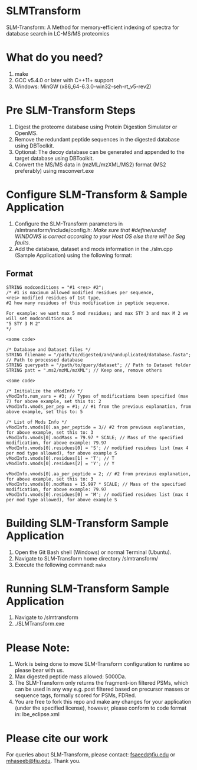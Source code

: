 # SLMTransform
SLM-Transform: A Method for memory-efficient indexing of spectra for database search in LC-MS/MS proteomics

# What do you need?
1. make
2. GCC v5.4.0 or later with C++11+ support
2. Windows: MinGW (x86_64-6.3.0-win32-seh-rt_v5-rev2)

# Pre SLM-Transform Steps
1. Digest the proteome database using Protein Digestion Simulator or OpenMS.
2. Remove the redundant peptide sequences in the digested database using DBToolkit.
3. Optional: The decoy database can be generated and appended to the target database using DBToolkit.
4. Convert the MS/MS data in (mzML/mzXML/MS2) format (MS2 preferably) using msconvert.exe

# Configure SLM-Transform & Sample Application
1. Configure the SLM-Transform parameters in /slmtransform/include/config.h: 
*Make sure that #define/undef WINDOWS is correct according to your Host OS else there will be Seg faults.*
2. Add the database, dataset and mods information in the ./slm.cpp (Sample Application) using the following format:

## Format

    STRING modconditions = "#1 <res> #2"; 
    /* #1 is maximum allowed modified residues per sequence, 
    <res> modified residues of 1st type, 
    #2 how many residues of this modification in peptide sequence. 
    
    For example: we want max 5 mod residues; and max STY 3 and max M 2 we will set modconditions as
    "5 STY 3 M 2"
    */
    
    <some code> 
    
    /* Database and Dataset files */
    STRING filename = "/path/to/digested/and/unduplicated/database.fasta"; // Path to processed database
    STRING querypath = "/path/to/query/dataset"; // Path to Dataset folder
    STRING patt = ".ms2/mzML/mzXML"; // Keep one, remove others
    
    <some code> 
    
    /* Initialize the vModInfo */
    vModInfo.num_vars = #3; // Types of modifications been specified (max 7) for above example, set this to: 2
    vModInfo.vmods_per_pep = #1; // #1 from the previous explanation, from above example, set this to: 5
    
    /* List of Mods Info */
    vModInfo.vmods[0].aa_per_peptide = 3// #2 from previous explanation, for above example, set this to: 3
    vModInfo.vmods[0].modMass = 79.97 * SCALE; // Mass of the specified modification, for above example: 79.97
    vModInfo.vmods[0].residues[0] = 'S'; // modified residues list (max 4 per mod type allowed), for above example S
    vModInfo.vmods[0].residues[1] = 'T'; // T
    vModInfo.vmods[0].residues[2] = 'Y'; // Y
    
    vModInfo.vmods[0].aa_per_peptide = 2; // #2 from previous explanation, for above example, set this to: 3
    vModInfo.vmods[0].modMass = 15.997 * SCALE; // Mass of the specified modification, for above example: 79.97
    vModInfo.vmods[0].residues[0] = 'M'; // modified residues list (max 4 per mod type allowed), for above example S

# Building SLM-Transform Sample Application
1. Open the Git Bash shell (Windows) or normal Terminal (Ubuntu).
1. Navigate to SLM-Transform home directory /slmtransform/
2. Execute the following command: `make`

# Running SLM-Transform Sample Application
1. Navigate to /slmtransform
2. ./SLMTransform.exe

# Please Note:
1. Work is being done to move SLM-Transform configuration to runtime so please bear with us.
2. Max digested peptide mass allowed: 5000Da.
3. The SLM-Transform only returns the fragment-ion filtered PSMs, which can be used in any way e.g. post filtered based on precursor masses or sequence tags, formally scored for PSMs, FDRed.
4. You are free to fork this repo and make any changes for your application (under the specified license), however, please conform to code format in: lbe_eclipse.xml

# Please cite our work
For queries about SLM-Transform, please contact: fsaeed@fiu.edu or mhaseeb@fiu.edu. Thank you.
